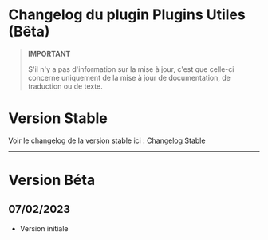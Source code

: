 # Changelog du plugin Plugins Utiles (Bêta)

>**IMPORTANT**
>
>S'il n'y a pas d'information sur la mise à jour, c'est que celle-ci concerne uniquement de la mise à jour de documentation, de traduction ou de texte.

# Version Stable
Voir le changelog de la version stable ici : [Changelog Stable](https://github.com/BisonJeedom/documentations/blob/main/pluginsutiles/changelog_stable)

<hr/>

# Version Béta

## 07/02/2023
- Version initiale

